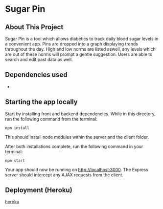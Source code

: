 # Sugar Pin

## About This Project

Sugar Pin is a tool which allows diabetics to track daily blood sugar levels in a convenient app.  Pins are dropped into a graph displaying trends throughout the day.  High and low norms are listed aswell, any levels which are out of these norms will prompt a gentle suggestion.  Users are able to search and edit past data as well.

## Dependencies used

* 

## Starting the app locally

Start by installing front and backend dependencies. While in this directory, run the following command from the terminal:

```
npm install
```

This should install node modules within the server and the client folder.

After both installations complete, run the following command in your terminal:

```
npm start
```

Your app should now be running on <http://localhost:3000>. The Express server should intercept any AJAX requests from the client.

## Deployment (Heroku)

[heroku](https://glucose-tracker-2020.herokuapp.com/)
